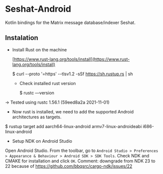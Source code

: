 # Seshat-Android

Kotlin bindings for the Matrix message database/indexer Seshat.

## Instalation
- Install Rust on the machine
    
    [https://www.rust-lang.org/tools/install](https://www.rust-lang.org/tools/install)
    
    $ curl --proto '=https' --tlsv1.2 -sSf https://sh.rustup.rs | sh
    
    - Check installed rust version
        
        $ rustc —version
        

→ Tested using rustc 1.56.1 (59eed8a2a 2021-11-01)

- Now rust is installed, we need to add the supported Android architectures as targets.

$ rustup target add aarch64-linux-android armv7-linux-androideabi i686-linux-android

- Setup NDK on Android Studio

Open Android Studio. From the toolbar, go
to `Android Studio > Preferences > Appearance & Behaviour > Android SDK > SDK Tools`.
Check NDK and CMAKE  for installation and click `OK`.
Comment: downgrade from NDK 23 to 22 because of https://github.com/bbqsrc/cargo-ndk/issues/22